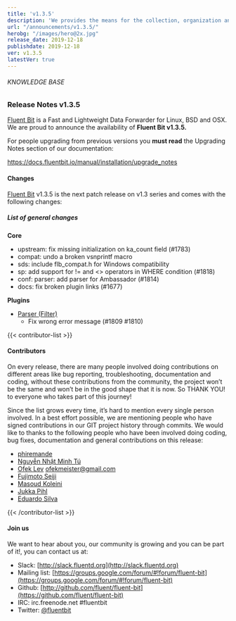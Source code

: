 ```yaml
---
title: 'v1.3.5'
description: 'We provides the means for the collection, organization and computerized retrieval of knowledgeand Lightweight Data Forwarder for Linux, BSD and OSX. We are proud to announce the availability of Fluent Bit v1.3.5'
url: "/announcements/v1.3.5/"
herobg: "/images/hero@2x.jpg"
release_date: 2019-12-18
publishdate: 2019-12-18
ver: v1.3.5
latestVer: true
---
```


###### KNOWLEDGE BASE

### Release Notes v1.3.5

[Fluent Bit](https://fluentbit.io/) is a Fast and Lightweight Data Forwarder for Linux, BSD and OSX. We are proud to announce the availability of **Fluent Bit v1.3.5.**

For people upgrading from previous versions you **must read** the Upgrading Notes section of our documentation:

https://docs.fluentbit.io/manual/installation/upgrade_notes

#### Changes

[Fluent Bit](https://fluentbit.io) v1.3.5 is the next patch release on v1.3 series and comes with the following changes:

##### List of general changes


**Core**

* upstream: fix missing initialization on ka_count field (#1783)
* compat: undo a broken vsnprintf macro
* sds: include flb_compat.h for Windows compatibility
* sp: add support for != and <> operators in WHERE condition (#1818)
* conf: parser: add parser for Ambassador (#1814)
* docs: fix broken plugin links (#1677)


**Plugins**

* [Parser (Filter)](https://docs.fluentbit.io/manual/filter/parser/)
  * Fix wrong error message (#1809 #1810)



{{< contributor-list >}}

#### Contributors

On every release, there are many people involved doing contributions on different areas like bug reporting, troubleshooting, documentation and coding, without these contributions from the community, the project won’t be the same and won’t be in the good shape that it is now. So THANK YOU! to everyone who takes part of this journey!

Since the list grows every time, it’s hard to mention every single person involved. In a best effort possible, we are mentioning people who have signed contributions in our GIT project history through commits. We would like to thanks to the following people who have been involved doing coding, bug fixes, documentation and general contributions on this release:

* [phiremande](https://github.com/phiremande)
* [Nguyễn Nhật Minh Tú](https://github.com/cpfriend1721994)
* [Ofek Lev](https://github.com/ofek) [ofekmeister@gmail.com](mailto:ofekmeister@gmail.com)
* [Fujimoto Seiji](https://github.com/fujimotos)
* [Masoud Koleini](https://github.com/koleini)
* [Jukka Pihl](https://github.com/bluebike)
* [Eduardo Silva](https://github.com/edsiper)

{{< /contributor-list >}}

#### Join us

We want to hear about you, our community is growing and you can be part of it!, you can contact us at:

* Slack: [http://slack.fluentd.org](http://slack.fluentd.org)
* Mailing list: [https://groups.google.com/forum/#!forum/fluent-bit](https://groups.google.com/forum/#!forum/fluent-bit)
* Github: [http://github.com/fluent/fluent-bit](https://github.com/fluent/fluent-bit)
* IRC: irc.freenode.net #fluentbit
* Twitter: [@fluentbit](https://twitter.com/fluentbit)